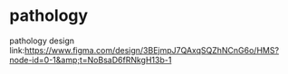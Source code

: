 # pathology
pathology design link:https://www.figma.com/design/3BEjmpJ7QAxqSQZhNCnG6o/HMS?node-id=0-1&amp;t=NoBsaD6fRNkgH13b-1
